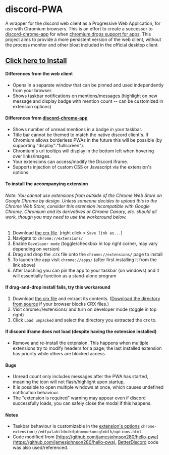 # discord-PWA
A wrapper for the discord web client as a Progressive Web Application, for use with Chromium browsers. This is an effort to create a successor to [discord-chrome-app](https://github.com/NeverDecaf/discord-chrome-app) for when [chromium drops support for apps](https://blog.chromium.org/2020/01/moving-forward-from-chrome-apps.html). This project aims to provide a more persistent version of the web client, without the process monitor and other bloat included in the official desktop client.
## [Click here to Install](https://neverdecaf.github.io/discord-PWA/)
#### Differences from the web client
- Opens in a separate window that can be pinned and used independently from your browser.
- Shows taskbar notifications on mentions/messages (highlight on new message and display badge with mention count -- can be customized in extension options)
#### Differences from [discord-chrome-app](https://github.com/NeverDecaf/discord-chrome-app)
- Shows number of unread mentions in a badge in your taskbar.
- Title bar cannot be themed to match the native discord client's. If Chromium allows borderless PWAs in the future this will be possible (by supporting "display":"fullscreen").
- Chromium's url tooltips will display in the bottom left when hovering over links/images.
- Your extensions can access/modify the Discord iframe.
- Supports injection of custom CSS or Javascript via the extension's options.
#### To install the accompanying extension
###### Note: You cannot use extensions from outside of the Chrome Web Store on Google Chrome by design. Unless someone decides to upload this to the Chrome Web Store, consider this extension incompatible with Google Chrome. Chromium and its derivatives or Chrome Canary, etc. should all work, though you may need to use the workaround below.
1. Download [the crx file](https://neverdecaf.github.io/discord-PWA/Discord-PWA-Bypass.crx). (right click > `Save link as...`)
2. Navigate to `chrome://extensions/`
3. Enable `Developer mode` (toggle/checkbox in top right corner, may vary depending on version)
4. Drag and drop the .crx file onto the `chrome://extensions/` page to install
5. To launch the app visit `chrome://apps/` (after first installing it from the link above)
6. After lauching you can pin the app to your taskbar (on windows) and it will essentially function as a stand-alone program
#### If drag-and-drop install fails, try this workaround
1. Download [the crx file](https://neverdecaf.github.io/discord-PWA/Discord-PWA-Bypass.crx) and extract its contents. ([Download the directory from source](https://minhaskamal.github.io/DownGit/#/home?url=https://github.com/NeverDecaf/discord-PWA/tree/master/ext) if your browser blocks CRX files.)
2. Visit chrome://extensions/ and turn on developer mode (toggle in top right)
3. Click `Load unpacked` and select the directory you extracted the crx to.
#### If discord iframe does not load (despite having the extension installed)
- Remove and re-install the extension. This happens when multiple extensions try to modify headers for a page; the last installed extension has priority while others are blocked access.
#### Bugs
- Unread count only includes messages after the PWA has started, meaning the icon will not flash/highlight upon startup.
- It is possible to open multiple windows at once, which causes undefined notification behaviour.
- The "extension is required" warning may appear even if discord successfully loads, you can safely close the modal if this happens.
#### Notes
- Taskbar behaviour is customizable in the [extension's options](chrome-extension://edfpalahildnikdjdnmmoekoncglnblh/options.html) `chrome-extension://edfpalahildnikdjdnmmoekoncglnblh/options.html`.
- Code modified from [https://github.com/jamesjohnson280/hello-pwa](https://github.com/jamesjohnson280/hello-pwa), [BetterDiscord](https://github.com/rauenzi/BetterDiscordApp) code was also used/referenced.
